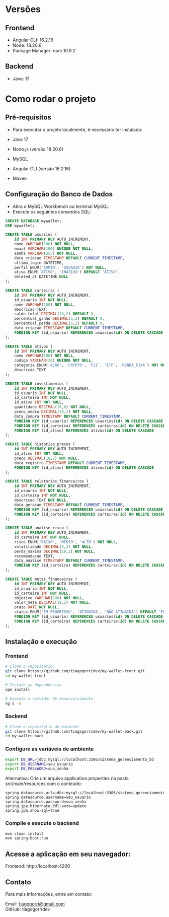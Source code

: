 # Versões

## Frontend
- Angular CLI: 16.2.16
- Node: 18.20.6
- Package Manager: npm 10.8.2

## Backend
- Java: 17

# Como rodar o projeto
## Pré-requisitos
- Para executar o projeto localmente, é necessário ter instalado:

- Java 17
- Node.js (versão 18.20.6)
- MySQL
- Angular CLI (versão 16.2.16)
- Maven

## Configuração do Banco de Dados
- Abra o MySQL Workbench ou terminal MySQL
- Execute os seguintes comandos SQL:


```sql
CREATE DATABASE mywallet;
USE mywallet;

CREATE TABLE usuarios (
    id INT PRIMARY KEY AUTO_INCREMENT,
    nome VARCHAR(100) NOT NULL,
    email VARCHAR(100) UNIQUE NOT NULL,
    senha VARCHAR(255) NOT NULL,
    data_criacao TIMESTAMP DEFAULT CURRENT_TIMESTAMP,
    ultimo_login DATETIME,
	perfil ENUM('ADMIN', 'USUARIO') NOT NULL,
    ativo ENUM('ATIVO', 'INATIVO') DEFAULT 'ATIVO',
    deleted_at DATETIME NULL
);

CREATE TABLE carteiras (
    id INT PRIMARY KEY AUTO_INCREMENT,
    id_usuario INT NOT NULL,
    nome VARCHAR(100) NOT NULL,
    descricao TEXT,
    saldo_total DECIMAL(18,2) DEFAULT 0,
    percentual_ganho DECIMAL(5,2) DEFAULT 0,
    percentual_perda DECIMAL(5,2) DEFAULT 0,
    data_criacao TIMESTAMP DEFAULT CURRENT_TIMESTAMP,
    FOREIGN KEY (id_usuario) REFERENCES usuarios(id) ON DELETE CASCADE
);

CREATE TABLE ativos (
    id INT PRIMARY KEY AUTO_INCREMENT,
    nome VARCHAR(100) NOT NULL,
    codigo VARCHAR(20) UNIQUE NOT NULL,
    categoria ENUM('AÇÃO', 'CRYPTO', 'FII', 'ETF', 'RENDA_FIXA') NOT NULL,
    descricao TEXT
);

CREATE TABLE investimentos (
    id INT PRIMARY KEY AUTO_INCREMENT,
    id_usuario INT NOT NULL,
    id_carteira INT NOT NULL,
    id_ativo INT NOT NULL,
    quantidade DECIMAL(18,8) NOT NULL,
    preco_medio DECIMAL(18,2) NOT NULL,
    data_compra TIMESTAMP DEFAULT CURRENT_TIMESTAMP,
    FOREIGN KEY (id_usuario) REFERENCES usuarios(id) ON DELETE CASCADE,
    FOREIGN KEY (id_carteira) REFERENCES carteiras(id) ON DELETE CASCADE,
    FOREIGN KEY (id_ativo) REFERENCES ativos(id) ON DELETE CASCADE
);

CREATE TABLE historico_precos (
    id INT PRIMARY KEY AUTO_INCREMENT,
    id_ativo INT NOT NULL,
    preco DECIMAL(18,2) NOT NULL,
    data_registro TIMESTAMP DEFAULT CURRENT_TIMESTAMP,
    FOREIGN KEY (id_ativo) REFERENCES ativos(id) ON DELETE CASCADE
);

CREATE TABLE relatorios_financeiros (
    id INT PRIMARY KEY AUTO_INCREMENT,
    id_usuario INT NOT NULL,
    id_carteira INT NOT NULL,
    descricao TEXT NOT NULL,
    data_geracao TIMESTAMP DEFAULT CURRENT_TIMESTAMP,
    FOREIGN KEY (id_usuario) REFERENCES usuarios(id) ON DELETE CASCADE,
    FOREIGN KEY (id_carteira) REFERENCES carteiras(id) ON DELETE CASCADE
);

CREATE TABLE analise_risco (
    id INT PRIMARY KEY AUTO_INCREMENT,
    id_carteira INT NOT NULL,
    risco ENUM('BAIXO', 'MÉDIO', 'ALTO') NOT NULL,
    volatilidade DECIMAL(5,2) NOT NULL,
    perda_maxima DECIMAL(18,2) NOT NULL,
    recomendacao TEXT,
    data_analise TIMESTAMP DEFAULT CURRENT_TIMESTAMP,
    FOREIGN KEY (id_carteira) REFERENCES carteiras(id) ON DELETE CASCADE
);

CREATE TABLE metas_financeiras (
    id INT PRIMARY KEY AUTO_INCREMENT,
    id_usuario INT NOT NULL,
    id_carteira INT NOT NULL,
    objetivo VARCHAR(100) NOT NULL,
    valor_meta DECIMAL(18,2) NOT NULL,
    prazo DATE NOT NULL,
    status ENUM('EM PROGRESSO', 'ATINGIDA', 'NÃO ATINGIDA') DEFAULT 'EM PROGRESSO',
    FOREIGN KEY (id_usuario) REFERENCES usuarios(id) ON DELETE CASCADE,
    FOREIGN KEY (id_carteira) REFERENCES carteiras(id) ON DELETE CASCADE
);
```

## Instalação e execução
### Frontend
```bash
# Clone o repositório:
git clone https://github.com/tiagogorridev/my-wallet-front.git
cd my-wallet-front

# Instale as dependências
npm install

# Execute o servidor de desenvolvimento
ng s -o
```

### Backend
```bash
# Clone o repositório do backend:
git clone https://github.com/tiagogorridev/my-wallet-back.git
cd my-wallet-back
```

### Configure as variáveis de ambiente
```bash
export DB_URL=jdbc:mysql://localhost:3306/sistema_gerenciamento_bd
export DB_USERNAME=seu_usuario
export DB_PASSWORD=sua_senha
```

Alternativa: Crie um arquivo application.properties na pasta src/main/resources com o conteúdo:
```properties
spring.datasource.url=jdbc:mysql://localhost:3306/sistema_gerenciamento_bd
spring.datasource.username=seu_usuario
spring.datasource.password=sua_senha
spring.jpa.hibernate.ddl-auto=update
spring.jpa.show-sql=true
```

### Compile e execute o backend
```bash
mvn clean install
mvn spring-boot:run
```

## Acesse a aplicação em seu navegador:
Frontend: http://localhost:4200

## Contato
Para mais informações, entre em contato:

Email: tiagogorri@gmail.com  
GitHub: tiagogorridev
